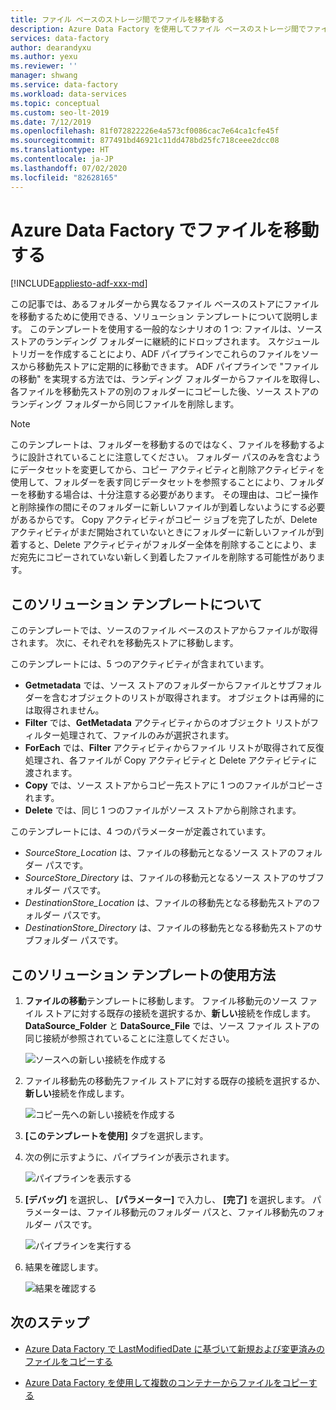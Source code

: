 ```yaml
---
title: ファイル ベースのストレージ間でファイルを移動する
description: Azure Data Factory を使用してファイル ベースのストレージ間でファイルを移動するための、ソリューション テンプレートの使用方法について説明します。
services: data-factory
author: dearandyxu
ms.author: yexu
ms.reviewer: ''
manager: shwang
ms.service: data-factory
ms.workload: data-services
ms.topic: conceptual
ms.custom: seo-lt-2019
ms.date: 7/12/2019
ms.openlocfilehash: 81f072822226e4a573cf0086cac7e64ca1cfe45f
ms.sourcegitcommit: 877491bd46921c11dd478bd25fc718ceee2dcc08
ms.translationtype: HT
ms.contentlocale: ja-JP
ms.lasthandoff: 07/02/2020
ms.locfileid: "82628165"
---
```

# <a name="move-files-with-azure-data-factory"></a>Azure Data Factory でファイルを移動する

[!INCLUDE[appliesto-adf-xxx-md](includes/appliesto-adf-xxx-md.md)]

この記事では、あるフォルダーから異なるファイル ベースのストアにファイルを移動するために使用できる、ソリューション テンプレートについて説明します。 このテンプレートを使用する一般的なシナリオの 1 つ: ファイルは、ソース ストアのランディング フォルダーに継続的にドロップされます。 スケジュール トリガーを作成することにより、ADF パイプラインでこれらのファイルをソースから移動先ストアに定期的に移動できます。  ADF パイプラインで "ファイルの移動" を実現する方法では、ランディング フォルダーからファイルを取得し、各ファイルを移動先ストアの別のフォルダーにコピーした後、ソース ストアのランディング フォルダーから同じファイルを削除します。

> [!NOTE]
> このテンプレートは、フォルダーを移動するのではなく、ファイルを移動するように設計されていることに注意してください。  フォルダー パスのみを含むようにデータセットを変更してから、コピー アクティビティと削除アクティビティを使用して、フォルダーを表す同じデータセットを参照することにより、フォルダーを移動する場合は、十分注意する必要があります。 その理由は、コピー操作と削除操作の間にそのフォルダーに新しいファイルが到着しないようにする必要があるからです。 Copy アクティビティがコピー ジョブを完了したが、Delete アクティビティがまだ開始されていないときにフォルダーに新しいファイルが到着すると、Delete アクティビティがフォルダー全体を削除することにより、まだ宛先にコピーされていない新しく到着したファイルを削除する可能性があります。

## <a name="about-this-solution-template"></a>このソリューション テンプレートについて

このテンプレートでは、ソースのファイル ベースのストアからファイルが取得されます。 次に、それぞれを移動先ストアに移動します。

このテンプレートには、5 つのアクティビティが含まれています。
- **Getmetadata** では、ソース ストアのフォルダーからファイルとサブフォルダーを含むオブジェクトのリストが取得されます。 オブジェクトは再帰的には取得されません。 
- **Filter** では、**GetMetadata** アクティビティからのオブジェクト リストがフィルター処理されて、ファイルのみが選択されます。 
- **ForEach** では、**Filter** アクティビティからファイル リストが取得されて反復処理され、各ファイルが Copy アクティビティと Delete アクティビティに渡されます。
- **Copy** では、ソース ストアからコピー先ストアに 1 つのファイルがコピーされます。
- **Delete** では、同じ 1 つのファイルがソース ストアから削除されます。

このテンプレートには、4 つのパラメーターが定義されています。
- *SourceStore_Location* は、ファイルの移動元となるソース ストアのフォルダー パスです。 
- *SourceStore_Directory* は、ファイルの移動元となるソース ストアのサブフォルダー パスです。
- *DestinationStore_Location* は、ファイルの移動先となる移動先ストアのフォルダー パスです。 
- *DestinationStore_Directory* は、ファイルの移動先となる移動先ストアのサブフォルダー パスです。

## <a name="how-to-use-this-solution-template"></a>このソリューション テンプレートの使用方法

1. **ファイルの移動**テンプレートに移動します。 ファイル移動元のソース ファイル ストアに対する既存の接続を選択するか、**新しい**接続を作成します。 **DataSource_Folder** と **DataSource_File** では、ソース ファイル ストアの同じ接続が参照されていることに注意してください。

    ![ソースへの新しい接続を作成する](media/solution-template-move-files/move-files1.png)

2. ファイル移動先の移動先ファイル ストアに対する既存の接続を選択するか、**新しい**接続を作成します。

    ![コピー先への新しい接続を作成する](media/solution-template-move-files/move-files2.png)

3. **[このテンプレートを使用]** タブを選択します。
    
4. 次の例に示すように、パイプラインが表示されます。

    ![パイプラインを表示する](media/solution-template-move-files/move-files4.png)

5. **[デバッグ]** を選択し、 **[パラメーター]** で入力し、 **[完了]** を選択します。   パラメーターは、ファイル移動元のフォルダー パスと、ファイル移動先のフォルダー パスです。 

    ![パイプラインを実行する](media/solution-template-move-files/move-files5.png)

6. 結果を確認します。

    ![結果を確認する](media/solution-template-move-files/move-files6.png)

## <a name="next-steps"></a>次のステップ

- [Azure Data Factory で LastModifiedDate に基づいて新規および変更済みのファイルをコピーする](solution-template-copy-new-files-lastmodifieddate.md)

- [Azure Data Factory を使用して複数のコンテナーからファイルをコピーする](solution-template-copy-files-multiple-containers.md)